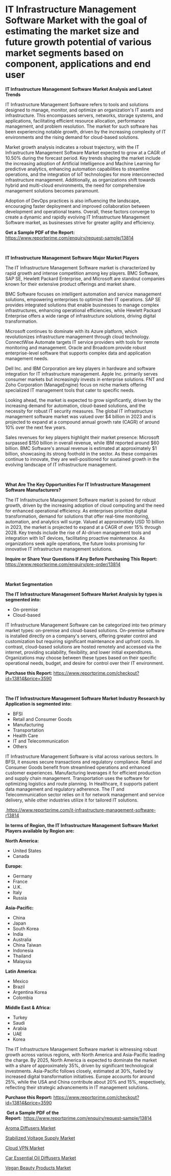 <p><h1>IT Infrastructure Management Software Market with the goal of estimating the market size and future growth potential of various market segments based on component, applications and end user</h1></p><p><strong>IT Infrastructure Management Software Market Analysis and Latest Trends</strong></p>
<p><p>IT Infrastructure Management Software refers to tools and solutions designed to manage, monitor, and optimize an organization's IT assets and infrastructure. This encompasses servers, networks, storage systems, and applications, facilitating efficient resource allocation, performance management, and problem resolution. The market for such software has been experiencing notable growth, driven by the increasing complexity of IT environments and the rising demand for cloud-based solutions.</p><p>Market growth analysis indicates a robust trajectory, with the IT Infrastructure Management Software Market expected to grow at a CAGR of 10.50% during the forecast period. Key trends shaping the market include the increasing adoption of Artificial Intelligence and Machine Learning for predictive analytics, enhancing automation capabilities to streamline operations, and the integration of IoT technologies for more interconnected infrastructure management. Additionally, as organizations shift towards hybrid and multi-cloud environments, the need for comprehensive management solutions becomes paramount. </p><p>Adoption of DevOps practices is also influencing the landscape, encouraging faster deployment and improved collaboration between development and operational teams. Overall, these factors converge to create a dynamic and rapidly evolving IT Infrastructure Management Software market, as businesses strive for greater agility and efficiency.</p></p>
<p><strong>Get a Sample PDF of the Report:&nbsp;</strong> <a href="https://www.reportprime.com/enquiry/request-sample/13814?utm_campaign=104&utm_medium=2&utm_source=Github&utm_content=ia&utm_term=16112024&utm_id=it-infrastructure-management-software">https://www.reportprime.com/enquiry/request-sample/13814</a></p>
<p>&nbsp;</p>
<p><strong>IT Infrastructure Management Software Major Market Players</strong></p>
<p><p>The IT Infrastructure Management Software market is characterized by rapid growth and intense competition among key players. BMC Software, SAP SE, Hewlett Packard Enterprise, and Microsoft are standout companies known for their extensive product offerings and market share. </p><p>BMC Software focuses on intelligent automation and service management solutions, empowering enterprises to optimize their IT operations. SAP SE provides integrated solutions that enable businesses to manage complex infrastructures, enhancing operational efficiencies, while Hewlett Packard Enterprise offers a wide range of infrastructure solutions, driving digital transformation.</p><p>Microsoft continues to dominate with its Azure platform, which revolutionizes infrastructure management through cloud technology. ConnectWise Automate targets IT service providers with tools for remote monitoring and management. Oracle and Broadcom provide robust enterprise-level software that supports complex data and application management needs.</p><p>Dell Inc. and IBM Corporation are key players in hardware and software integration for IT infrastructure management. Apple Inc. primarily serves consumer markets but increasingly invests in enterprise solutions. FNT and Zoho Corporation (ManageEngine) focus on niche markets offering specialized IT management tools that cater to specific needs.</p><p>Looking ahead, the market is expected to grow significantly, driven by the increasing demand for automation, cloud-based solutions, and the necessity for robust IT security measures. The global IT infrastructure management software market was valued over $4 billion in 2023 and is projected to expand at a compound annual growth rate (CAGR) of around 10% over the next few years.</p><p>Sales revenues for key players highlight their market presence: Microsoft surpassed $150 billion in overall revenue, while IBM reported around $60 billion. BMC Software's annual revenue is estimated at approximately $1 billion, showcasing its strong foothold in the sector. As these companies continue to innovate, they are well-positioned for sustained growth in the evolving landscape of IT infrastructure management.</p></p>
<p>&nbsp;</p>
<p><strong>What Are The Key Opportunities For IT Infrastructure Management Software Manufacturers?</strong></p>
<p><p>The IT Infrastructure Management Software market is poised for robust growth, driven by the increasing adoption of cloud computing and the need for enhanced operational efficiency. As enterprises prioritize digital transformation, demand for solutions that offer real-time monitoring, automation, and analytics will surge. Valued at approximately USD 10 billion in 2023, the market is projected to expand at a CAGR of over 15% through 2028. Key trends include the rise of AI-driven management tools and integration with IoT devices, facilitating proactive maintenance. As organizations seek agile operations, the future looks promising for innovative IT infrastructure management solutions.</p></p>
<p><strong>Inquire or Share Your Questions If Any Before Purchasing This Report:</strong> <a href="https://www.reportprime.com/enquiry/pre-order/13814?utm_campaign=104&utm_medium=2&utm_source=Github&utm_content=ia&utm_term=16112024&utm_id=it-infrastructure-management-software">https://www.reportprime.com/enquiry/pre-order/13814</a></p>
<p>&nbsp;</p>
<p><strong>Market Segmentation</strong></p>
<p><strong>The IT Infrastructure Management Software Market Analysis by types is segmented into:</strong></p>
<p><ul><li>On-premise</li><li>Cloud-based</li></ul></p>
<p><p>IT Infrastructure Management Software can be categorized into two primary market types: on-premise and cloud-based solutions. On-premise software is installed directly on a company's servers, offering greater control and customization but requiring significant maintenance and upfront costs. In contrast, cloud-based solutions are hosted remotely and accessed via the internet, providing scalability, flexibility, and lower initial expenditures. Organizations may choose between these types based on their specific operational needs, budget, and desire for control over their IT environment.</p></p>
<p><strong>Purchase this Report:&nbsp;</strong><a href="https://www.reportprime.com/checkout?id=13814&price=3590&utm_campaign=104&utm_medium=2&utm_source=Github&utm_content=ia&utm_term=16112024&utm_id=it-infrastructure-management-software">https://www.reportprime.com/checkout?id=13814&price=3590</a></p>
<p>&nbsp;</p>
<p><strong>The IT Infrastructure Management Software Market Industry Research by Application is segmented into:</strong></p>
<p><ul><li>BFSI</li><li>Retail and Consumer Goods</li><li>Manufacturing</li><li>Transportation</li><li>Health Care</li><li>IT and Telecommunication</li><li>Others</li></ul></p>
<p><p>IT Infrastructure Management Software is vital across various sectors. In BFSI, it ensures secure transactions and regulatory compliance. Retail and Consumer Goods benefit from streamlined operations and enhanced customer experiences. Manufacturing leverages it for efficient production and supply chain management. Transportation uses the software for optimizing logistics and route planning. In Healthcare, it supports patient data management and regulatory adherence. The IT and Telecommunication sector relies on it for network management and service delivery, while other industries utilize it for tailored IT solutions.</p></p>
<p><a href="https://www.reportprime.com/it-infrastructure-management-software-r13814?utm_campaign=104&utm_medium=2&utm_source=Github&utm_content=ia&utm_term=16112024&utm_id=it-infrastructure-management-software">&nbsp;https://www.reportprime.com/it-infrastructure-management-software-r13814</a></p>
<p><strong>In terms of Region, the IT Infrastructure Management Software Market Players available by Region are:</strong></p>
<p>
    <p> <strong> North America: </strong>
        <ul>
            <li>United States</li>
            <li>Canada</li>
        </ul>
        </p> 
    <p> <strong> Europe: </strong>
        <ul>
            <li>Germany</li>
            <li>France</li>
            <li>U.K.</li>
            <li>Italy</li>
            <li>Russia</li>
        </ul>
        </p> 
    <p> <strong> Asia-Pacific: </strong>
        <ul>
            <li>China</li>
            <li>Japan</li>
            <li>South Korea</li>
            <li>India</li>
            <li>Australia</li>
            <li>China Taiwan</li>
            <li>Indonesia</li>
            <li>Thailand</li>
            <li>Malaysia</li>
        </ul>
        </p> 
    <p> <strong> Latin America: </strong>
        <ul>
            <li>Mexico</li>
            <li>Brazil</li>
            <li>Argentina Korea</li>
            <li>Colombia</li>
        </ul>
        </p> 
    <p> <strong> Middle East & Africa: </strong>
        <ul>
            <li>Turkey</li>
            <li>Saudi</li>
            <li>Arabia</li>
            <li>UAE</li>
            <li>Korea</li>
        </ul>
    </p>
    </p>
<p><p>The IT Infrastructure Management Software market is witnessing robust growth across various regions, with North America and Asia-Pacific leading the charge. By 2025, North America is expected to dominate the market with a share of approximately 35%, driven by significant technological investments. Asia-Pacific follows closely, estimated at 30%, fueled by increased digital transformation initiatives. Europe accounts for around 25%, while the USA and China contribute about 20% and 15%, respectively, reflecting their strategic advancements in IT management solutions.</p></p>
<p><strong>Purchase this Report: </strong><a href="https://www.reportprime.com/checkout?id=13814&price=3590&utm_campaign=104&utm_medium=2&utm_source=Github&utm_content=ia&utm_term=16112024&utm_id=it-infrastructure-management-software">https://www.reportprime.com/checkout?id=13814&price=3590</a></p>
<p>&nbsp;<strong>Get a Sample PDF of the Report:&nbsp;&nbsp;</strong><a href="https://www.reportprime.com/enquiry/request-sample/13814?utm_campaign=104&utm_medium=2&utm_source=Github&utm_content=ia&utm_term=16112024&utm_id=it-infrastructure-management-software">https://www.reportprime.com/enquiry/request-sample/13814</a></p>
<p><strong></strong></p>
<p><p><a href="https://www.linkedin.com/pulse/aroma-diffusers-market-ecosystem-competitive-landscape-gjulc?utm_campaign=104&utm_medium=2&utm_source=Github&utm_content=ia&utm_term=16112024&utm_id=it-infrastructure-management-software">Aroma Diffusers Market</a></p><p><a href="https://issuu.com/reportprime-2/docs/stabilized-voltage-supply-market-si_e1366c30bff43d?utm_campaign=104&utm_medium=2&utm_source=Github&utm_content=ia&utm_term=16112024&utm_id=it-infrastructure-management-software">Stabilized Voltage Supply Market</a></p><p><a href="https://issuu.com/reportprime-2/docs/cloud-vpn-market-size-2030.pptx_0c0bfc721d212d?utm_campaign=104&utm_medium=2&utm_source=Github&utm_content=ia&utm_term=16112024&utm_id=it-infrastructure-management-software">Cloud VPN Market</a></p><p><a href="https://www.linkedin.com/pulse/digital-transformation-car-essential-oil-diffusers-industry-brldc?utm_campaign=104&utm_medium=2&utm_source=Github&utm_content=ia&utm_term=16112024&utm_id=it-infrastructure-management-software">Car Essential Oil Diffusers Market</a></p><p><a href="https://www.linkedin.com/pulse/analyzing-vegan-beauty-products-market-dynamics-growth-pvknc?utm_campaign=104&utm_medium=2&utm_source=Github&utm_content=ia&utm_term=16112024&utm_id=it-infrastructure-management-software">Vegan Beauty Products Market</a></p></p>